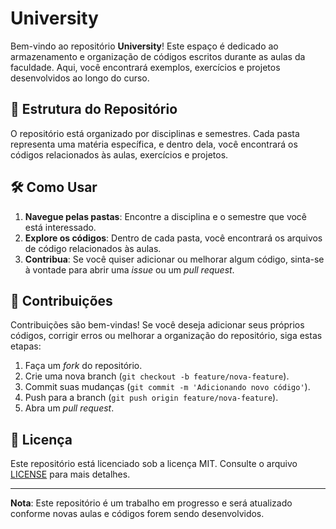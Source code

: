 # University

Bem-vindo ao repositório **University**! Este espaço é dedicado ao armazenamento e organização de códigos escritos durante as aulas da faculdade. Aqui, você encontrará exemplos, exercícios e projetos desenvolvidos ao longo do curso.

## 📂 Estrutura do Repositório

O repositório está organizado por disciplinas e semestres. Cada pasta representa uma matéria específica, e dentro dela, você encontrará os códigos relacionados às aulas, exercícios e projetos.

## 🛠️ Como Usar

1. **Navegue pelas pastas**: Encontre a disciplina e o semestre que você está interessado.
2. **Explore os códigos**: Dentro de cada pasta, você encontrará os arquivos de código relacionados às aulas.
3. **Contribua**: Se você quiser adicionar ou melhorar algum código, sinta-se à vontade para abrir uma *issue* ou um *pull request*.

## 📝 Contribuições

Contribuições são bem-vindas! Se você deseja adicionar seus próprios códigos, corrigir erros ou melhorar a organização do repositório, siga estas etapas:

1. Faça um *fork* do repositório.
2. Crie uma nova branch (`git checkout -b feature/nova-feature`).
3. Commit suas mudanças (`git commit -m 'Adicionando novo código'`).
4. Push para a branch (`git push origin feature/nova-feature`).
5. Abra um *pull request*.

## 📜 Licença

Este repositório está licenciado sob a licença MIT. Consulte o arquivo [LICENSE](LICENSE) para mais detalhes.

---

**Nota**: Este repositório é um trabalho em progresso e será atualizado conforme novas aulas e códigos forem sendo desenvolvidos.
